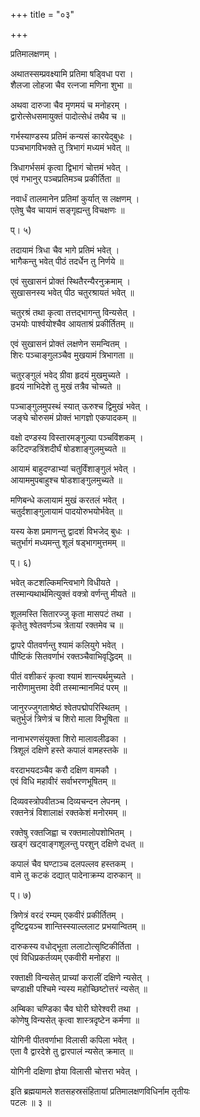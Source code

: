 +++
title = "०३"

+++

  
  
प्रतिमालक्षणम् ।  
  
अथातस्सम्प्रवक्ष्यामि प्रतिमा षड्विधा परा ।  
शैलजा लोहजा चैव रत्नजा मणिना शुभा ॥  
  
अथवा दारुजा चैव मृणमयं च मनोहरम् ।  
द्वारोत्सेधसमायुक्तं पादोत्सेधं तथैव च ॥  
  
गर्भस्याण्डस्य प्रतिमं कन्यसं कारयेद्बुधः ।  
पञ्चभागविभक्ते तु त्रिभागं मध्यमं भवेत् ॥  
  
त्रिधागर्भसमं कृत्वा द्विभागं चोत्तमं भवेत् ।  
एवं गभानुर् पञ्चप्रतिमञ्च प्रकीर्तिता ॥  
  
नवार्धं तालमानेन प्रतिमां कुर्यात् स लक्षणम् ।  
एतेषु चैव चायामं सङ्गृह्यन्तु विचक्षणः ॥  
  
प्। ५)  
  
तदायामं त्रिधा चैव भागे प्रतिमं भवेत् ।  
भागैकन्तु भवेत् पीठं तदर्धेन तु निर्णये ॥  
  
एवं सुखासनं प्रोक्तं स्थितैरन्यैरनुक्रमाम् ।  
सुखासनस्य भवेत् पीठ चतुरश्रायतं भवेत् ॥  
  
चतुरश्रं तथा कृत्वा तत्तद्भागन्तु विन्यसेत् ।  
उभयोः पार्श्वयोश्चैव आयताश्रं प्रकीर्तितम् ॥  
  
एवं सुखासनं प्रोक्तं लक्षणेन समन्वितम् ।  
शिरः पञ्चाङ्गुलञ्चैव मुखयामं त्रिभागता ॥  
  
चतुरङ्गुलं भवेद् ग्रीवा हृदयं मुखमुच्यते ।  
हृदयं नाभिदेशे तु मुखं तत्रैव चोच्यते ॥  
  
पञ्चाङ्गुलमुपस्थं स्यात् ऊरुश्च द्विमुखं भवेत् ।  
जङ्घे चोरुसमं प्रोक्तं भागज्ञो एकपादकम् ॥  
  
वक्षो दण्डस्य विस्तारमङ्गुल्या पञ्चविंशकम् ।  
कटिदण्डत्रिंशदीर्घं षोडशाङ्गुलमुच्यते ॥  
  
आयामं बाहुदण्डाभ्यां चतुर्विंशाङ्गुलं भवेत् ।  
आयाममुपबाहुश्च षोडशाङ्गुलमुच्यते ॥  
  
मणिबन्धे कलायामं मुखं करतलं भवेत् ।  
चतुर्दशाङ्गुलायामं पादयोरुभयोर्भवेत् ॥  
  
यस्य केश प्रमाणन्तु द्वादशं विभजेद् बुधः ।  
चतुर्भागं मध्यमन्तु शूलं षड्भागमुत्तमम् ॥  
  
प्। ६)  
  
भवेत् कटशल्किमन्त्विभागे विधीयते ।  
तस्मान्यथार्थमित्युक्तं वक्त्रो वर्णन्तु मीयते ॥  
  
शूलमस्ति सितारज्जु कृता मासपटं तथा ।  
कृतेतु श्वेतवर्णञ्च त्रेतायां रक्तमेव च ॥  
  
द्वापरे पीतवर्णन्तु श्यामं कलियुगे भवेत् ।  
पौष्टिकं सितवर्णाभं रक्तञ्चैवाभिवृद्धिदम् ॥  
  
पीतं वशीकरं कृत्वा श्यामं शान्त्यर्थमुच्यते ।  
नारीणामुत्तमा देवी तस्मान्मानमिदं परम् ॥  
  
जानुरज्जुगताश्रेष्ठं श्वेतपद्मोपरिस्थितम् ।  
चतुर्भुजं त्रिणेत्रं च शिरो माला विभूषिता ॥  
  
नानाभरणसंयुक्ता शिरो मालावलीढका ।  
त्रिशूलं दक्षिणे हस्ते कपालं वामहस्तके ॥  
  
वरदाभयदञ्चैव करौ दक्षिण वामकौ ।  
एवं विधि महावीरं सर्वाभरणभूषितम् ॥  
  
दिव्यवस्त्रोपवीतञ्च दिव्यचन्दन लेपनम् ।  
रक्तनेत्रं विशालाक्षं रक्तकेशं मनोरमम् ॥  
  
रक्तेषु रक्तजिह्वा च रक्तमालोपशोभितम् ।  
खड्गं खट्वाङ्गशूलन्तु परशुन् दक्षिणे दधत् ॥  
  
कपालं चैव घण्टाञ्च दलपल्लव हस्तकम् ।  
वामे तु कटकं दद्यात् पादेनाक्रम्य दारुकान् ॥  
  
प्। ७)  
  
त्रिणेत्रं वरदं रम्यम् एकवीरं प्रकीर्तितम् ।  
दृष्टिद्वयञ्च शान्तिस्स्याल्ललाट प्रभयान्वितम् ॥  
  
दारुकस्य वधोद्भूता ललाटोत्सृष्टिकीर्तिता ।  
एवं विधिप्रकर्तव्यम् एकवीरी मनोहरा ॥  
  
रक्ताक्षी विन्यसेत् प्राच्यां करालीं दक्षिणे न्यसेत् ।  
चण्डाक्षी पश्चिमे न्यस्य महोच्छिष्टोत्तरं न्यसेत् ॥  
  
अम्बिका चण्डिका चैव घोरी घोरेश्वरी तथा ।  
कोणेषु विन्यसेत् कृत्वा शास्त्रदृष्टेन कर्मणा ॥  
  
योगिनी पीतवर्णाभा विलासी कपिला भवेत् ।  
एता वै द्वारदेशे तु द्वारपालं न्यसेत् क्रमात् ॥  
  
योगिनी दक्षिणा ज्ञेया विलासी चोत्तरा भवेत् ।  
  
इति ब्रह्मयामले शतसहस्रसंहितायां प्रतिमालक्षणविधिर्नाम तृतीयः   
पटलः ॥ ३ ॥
